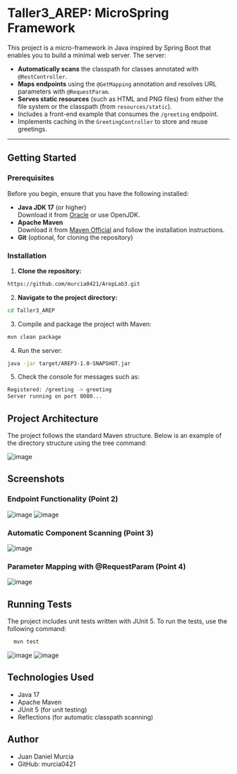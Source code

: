 # Taller3_AREP: MicroSpring Framework

This project is a micro-framework in Java inspired by Spring Boot that enables you to build a minimal web server. The server:

- **Automatically scans** the classpath for classes annotated with `@RestController`.
- **Maps endpoints** using the `@GetMapping` annotation and resolves URL parameters with `@RequestParam`.
- **Serves static resources** (such as HTML and PNG files) from either the file system or the classpath (from `resources/static`).
- Includes a front-end example that consumes the `/greeting` endpoint.
- Implements caching in the `GreetingController` to store and reuse greetings.

---

## Getting Started

### Prerequisites

Before you begin, ensure that you have the following installed:

- **Java JDK 17** (or higher)  
  Download it from [Oracle](https://www.oracle.com/java/technologies/javase/jdk17-archive-downloads.html) or use OpenJDK.
- **Apache Maven**  
  Download it from [Maven Official](https://maven.apache.org/download.cgi) and follow the installation instructions.
- **Git** (optional, for cloning the repository)

### Installation

1. **Clone the repository:**

  ```bash
  https://github.com/murcia0421/ArepLab3.git
  ```

2. **Navigate to the project directory:**
   
  ```bash
  cd Taller3_AREP
  ```

3. Compile and package the project with Maven:
   
  ```bash
  mvn clean package
  ```
4. Run the server:

  ```bash
  java -jar target/AREP3-1.0-SNAPSHOT.jar
  ```

5. Check the console for messages such as:

  ```bash
  Registered: /greeting -> greeting
  Server running on port 8080...
   ```
## Project Architecture

The project follows the standard Maven structure. Below is an example of the directory structure using the tree command:

![image](https://github.com/user-attachments/assets/076d5b4a-5520-4433-9334-c9780990a596)

## Screenshots

### Endpoint Functionality (Point 2)

![image](https://github.com/user-attachments/assets/e2d82e5d-991c-48bc-ba6c-67818deeb20a)
![image](https://github.com/user-attachments/assets/6731f1fd-83dd-4940-ba8e-2c5b11159c6e)



### Automatic Component Scanning (Point 3)

![image](https://github.com/user-attachments/assets/8976abf0-2e77-4ca6-9203-40bfbbce2106)


### Parameter Mapping with @RequestParam (Point 4)

![image](https://github.com/user-attachments/assets/cb6d93f1-4662-4e59-914d-44dfb5a68ca9)




## Running Tests

The project includes unit tests written with JUnit 5. To run the tests, use the following command:

```bash
  mvn test
  ```
![image](https://github.com/user-attachments/assets/fa049c4b-1b37-4dab-b2a0-98fe7867ef7e)
![image](https://github.com/user-attachments/assets/6157f48b-b022-4a98-958f-ea9296671839)

## Technologies Used

- Java 17
- Apache Maven
- JUnit 5 (for unit testing)
- Reflections (for automatic classpath scanning)

## Author

- Juan Daniel Murcia
- GitHub: murcia0421
